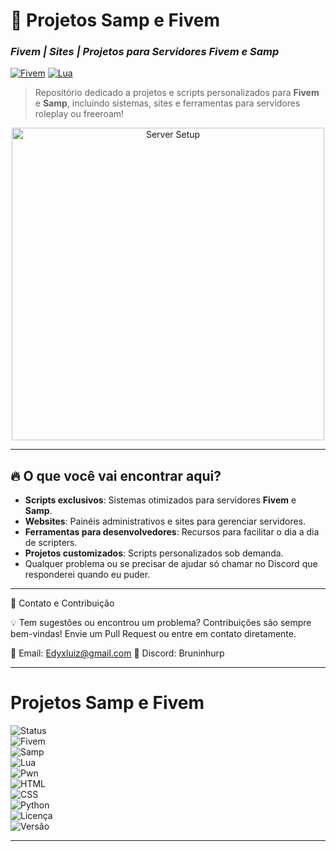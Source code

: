 # 🚀 **Projetos Samp e Fivem**  
### *Fivem | Sites | Projetos para Servidores Fivem e Samp*  

[![Fivem](https://img.shields.io/badge/Fivem-Framework-blue)](https://fivem.net/) [![Lua](https://img.shields.io/badge/Lua-Scripting-red)](https://www.lua.org/)  
> Repositório dedicado a projetos e scripts personalizados para **Fivem** e **Samp**, incluindo sistemas, sites e ferramentas para servidores roleplay ou freeroam!  

<div align="center">
  <img src="https://media.giphy.com/media/26FPqut4nD1hXrUX2/giphy.gif" alt="Server Setup" width="500"/>
</div>

---

## 🔥 **O que você vai encontrar aqui?**  
- **Scripts exclusivos**: Sistemas otimizados para servidores **Fivem** e **Samp**.  
- **Websites**: Painéis administrativos e sites para gerenciar servidores.  
- **Ferramentas para desenvolvedores**: Recursos para facilitar o dia a dia de scripters.  
- **Projetos customizados**: Scripts personalizados sob demanda.
- Qualquer problema ou se precisar de ajudar só chamar no Discord que responderei quando eu puder.

---

🌟 Contato e Contribuição

💡 Tem sugestões ou encontrou um problema?
Contribuições são sempre bem-vindas! Envie um Pull Request ou entre em contato diretamente.

📧 Email: Edyxluiz@gmail.com
🔗 Discord: Bruninhurp

---

# Projetos Samp e Fivem  

![Status](https://img.shields.io/badge/Status-Ativo-success?style=flat-square)  
![Fivem](https://img.shields.io/badge/Fivem-Framework-blue?style=flat-square)  
![Samp](https://img.shields.io/badge/Samp-Scripting-red?style=flat-square)  
![Lua](https://img.shields.io/badge/Lua-Scripting-blue?style=flat-square)  
![Pwn](https://img.shields.io/badge/Pwn-Scripting-yellow?style=flat-square)  
![HTML](https://img.shields.io/badge/HTML-Frontend-orange?style=flat-square)  
![CSS](https://img.shields.io/badge/CSS-Frontend-blue?style=flat-square)  
![Python](https://img.shields.io/badge/Python-Backend-green?style=flat-square)  
![Licença](https://img.shields.io/badge/Licença-MIT-green?style=flat-square)  
![Versão](https://img.shields.io/badge/Versão-1.0.0-orange?style=flat-square)

---
